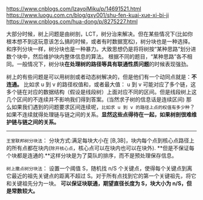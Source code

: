 https://www.cnblogs.com/IzayoiMiku/p/14691521.html
https://www.luogu.com.cn/blog/gxy001/shu-fen-kuai-xue-xi-bi-ji
https://www.cnblogs.com/hua-dong/p/8275227.html

大部分时候，树上问题是由树剖，LCT，树分治来解决。但在某些情况下(比如你根本想不到这玩意该怎么搞的时候，或者有时数据宽松)，树分块也是一种选择。
和序列分块一样，树分块也是一种暴力。大致思想仍是将将树按“某种思路”划分进数个块中，然后维护块内整体信息的算法。
根据不同的题目，“某种思路”各不相同。一般情况下，树分块**在处理树的路径等具有联通性质问题**的时候表现强劲。

树上的有些问题是可以用树剖或者动态树解决的，但是他们有一个动同点就是：**不连通。**
比如求 u 到 v 的路径权值和，或者最大值：
u 到 v 可能对应了多个链，这多个链在对应的数据结构（假设是线段树）上面对应不同的区间。但是线段树上这几个区间的不连续并不影响我们得到答案。(当然求子树的信息话是连续区间)
那么如果我们遇到的问题要求区间连续呢，`比如求 u 到 v 的路径上点的权值有多少种`？如果不连续就得处理链与链之间的关系。**显然这些点得待在一起，如果树剖很难维护链与链之间的关系。**

---

`王室联邦树分块法`：
分块方式:满足每块大小在 [B,3B]，块内每个点到核心点路径上的所有点都在块内(`除开核心点`，核心点可以在块内也可以在块外).
**但是不保证每个块都是连通的.**这样分块是为了莫队的排序，而不是预处理保存信息。

`树上撒点树分块法`：
设置一个阈值 S，随机找 n/S 个关键点，使得每个关键点到离它最近的祖先关键点的距离不超过 S。对于所有点找到它的第一个关键祖先，将它和关键祖先分为一块。
**可以保证块联通，期望直径长度为 S，块大小为 n/S，但是常数较大。**
